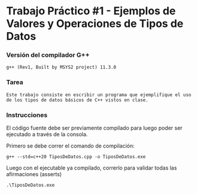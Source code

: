 # Trabajo Práctico #1 - Ejemplos de Valores y Operaciones de Tipos de Datos

### Versión del compilador G++

```
g++ (Rev1, Built by MSYS2 project) 11.3.0
```


### Tarea

```
Este trabajo consiste en escribir un programa que ejemplifique el uso de los tipos de datos básicos de C++ vistos en clase.
```

### Instrucciones

El código fuente debe ser previamente compilado para luego poder ser ejecutado a través de la consola.

Primero se debe correr el comando de compilación:

```
g++ --std=c++20 TiposDeDatos.cpp -o TiposDeDatos.exe
```

Luego con el ejecutable ya compilado, correrlo para validar todas las afirmaciones (asserts)

```
.\TiposDeDatos.exe
```